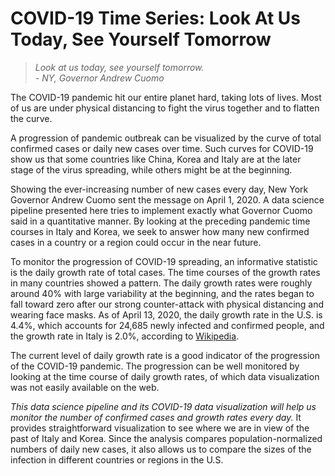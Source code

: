 # COVID-19 Time Series: Look At Us Today, See Yourself Tomorrow

>*Look at us today, see yourself tomorrow.*  
>*- NY, Governor Andrew Cuomo*

The COVID-19 pandemic hit our entire planet hard, taking lots of lives. Most of us are under physical distancing to fight the virus together and to flatten the curve. 

A progression of pandemic outbreak can be visualized by the curve of total confirmed cases or daily new cases over time.
Such curves for COVID-19 show us that some countries like China, Korea and Italy are at the later stage of the virus spreading, while others might be at the beginning.

Showing the ever-increasing number of new cases every day, New York Governor Andrew Cuomo sent the message on April 1, 2020. 
A data science pipeline presented here tries to implement exactly what Governor Cuomo said in a quantitative manner. 
By looking at the preceding pandemic time courses in Italy and Korea, we seek to answer how many new confirmed cases in a country or a region could occur in the near future. 

To monitor the progression of COVID-19 spreading, an informative statistic is the daily growth rate of total cases.
The time courses of the growth rates in many countries showed a pattern. 
The daily growth rates were roughly around 40% with large variability at the beginning, and the rates began to fall toward zero after our strong counter-attack with physical distancing and wearing face masks.
As of April 13, 2020, the daily growth rate in the U.S. is 4.4%, which accounts for 24,685 newly infected and confirmed people,
and the growth rate in Italy is 2.0%, 
according to [Wikipedia](https://en.wikipedia.org/wiki/Template:2019%E2%80%9320_coronavirus_pandemic_data/United_States_medical_cases_chart).

The current level of daily growth rate is a good indicator of the progression of the COVID-19 pandemic.
The progression can be well monitored by looking at the time course of daily growth rates, of which data visualization was not easily available on the web.

*This data science pipeline and its COVID-19 data visualization will help us monitor the number of confirmed cases and growth rates every day.* It provides straightforward visualization to see where we are in view of the past of Italy and Korea. Since the analysis compares population-normalized numbers of daily new cases, it also allows us to compare the sizes of the infection in different countries or regions in the U.S. 
